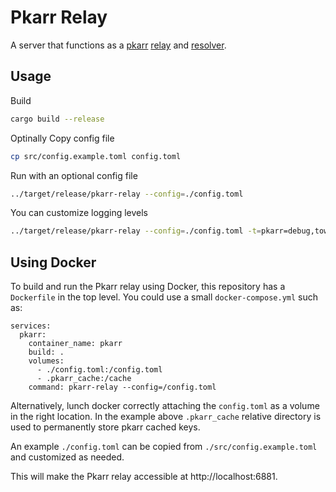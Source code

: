 # Pkarr Relay

A server that functions as a [pkarr](https://github.com/Nuhvi/pkarr/) [relay](https://pkarr.org/relays) and
[resolver](https://pkarr.org/resolvers).

## Usage

Build

```bash
cargo build --release
```

Optinally Copy config file

```bash
cp src/config.example.toml config.toml
```

Run with an optional config file

```bash
../target/release/pkarr-relay --config=./config.toml
```

You can customize logging levels

```bash
../target/release/pkarr-relay --config=./config.toml -t=pkarr=debug,tower_http=debug
```

## Using Docker
To build and run the Pkarr relay using Docker, this repository has a `Dockerfile` in the top level. You could use a small `docker-compose.yml` such as:

```
services:
  pkarr:
    container_name: pkarr
    build: .
    volumes: 
      - ./config.toml:/config.toml
      - .pkarr_cache:/cache
    command: pkarr-relay --config=/config.toml
```
Alternatively, lunch docker correctly attaching the `config.toml` as a volume in the right location. In the example above `.pkarr_cache` relative directory is used to permanently store pkarr cached keys.

An example `./config.toml` can be copied from `./src/config.example.toml` and customized as needed.

This will make the Pkarr relay accessible at http://localhost:6881.
